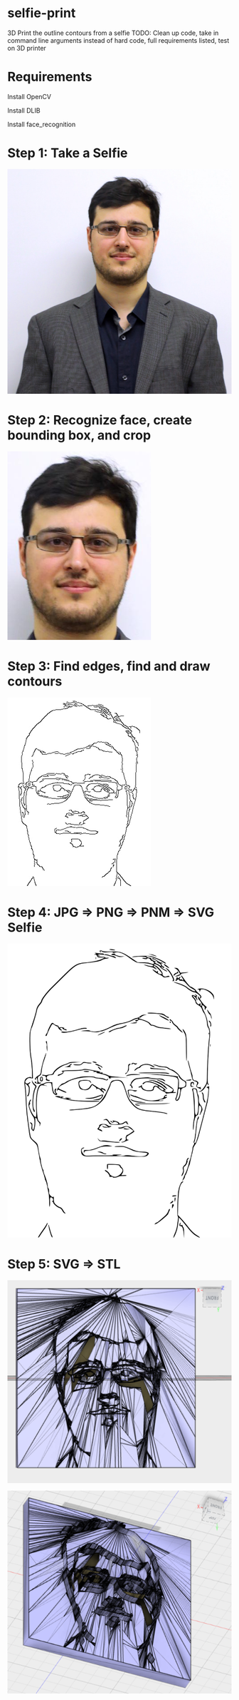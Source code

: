 # selfie-print
3D Print the outline contours from a selfie
TODO: Clean up code, take in command line arguments instead of hard code, full requirements listed, test on 3D printer

# Requirements

Install OpenCV

Install DLIB

Install face_recognition

# Step 1: Take a Selfie
![](/static/selfie.jpg "Input Selfie, Format JPG")

# Step 2: Recognize face, create bounding box, and crop
![](/static/cropselfie.jpg "Cropped Selfie")

# Step 3: Find edges, find and draw contours
![](/static/outlinedselfie.jpg "Outlined Selfie")

# Step 4: JPG => PNG => PNM => SVG Selfie
![](/static/vectorselfie.svg "SVG Selfie")

# Step 5: SVG => STL
![](/static/stl.jpg "STL in Autodesk Fusion 360")

![](/static/stlrotate.jpg "Rotate STL in Autodesk Fusion 360")

